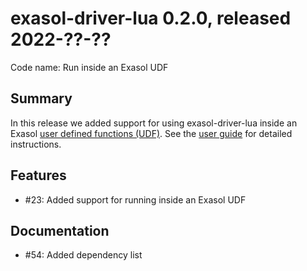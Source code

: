 # exasol-driver-lua 0.2.0, released 2022-??-??

Code name: Run inside an Exasol UDF

## Summary

In this release we added support for using exasol-driver-lua inside an Exasol [user defined functions (UDF)](https://docs.exasol.com/db/latest/database_concepts/udf_scripts.htm). See the [user guide](../user_guide/user_guide.md#using-exasol-driver-lua-in-an-exasol-udf) for detailed instructions.

## Features

* #23: Added support for running inside an Exasol UDF

## Documentation

+ #54: Added dependency list
